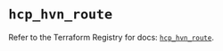 # `hcp_hvn_route`

Refer to the Terraform Registry for docs: [`hcp_hvn_route`](https://registry.terraform.io/providers/hashicorp/hcp/0.93.0/docs/resources/hvn_route).
